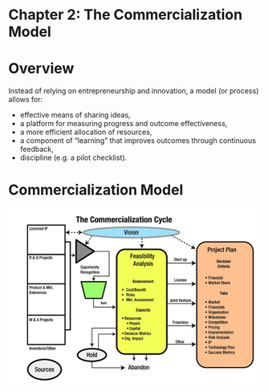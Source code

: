 # Chapter 2: The Commercialization Model

# Overview

Instead of relying on entrepreneurship and innovation, a model (or process) allows for:
- effective means of sharing ideas, 
- a platform for measuring progress and outcome effectiveness,
- a more efficient allocation of resources,
- a component of “learning” that improves outcomes through continuous feedback,
- discipline (e.g. a pilot checklist).

# Commercialization Model

![Commercialization Cycle](images/commercialization-cycle.png)
